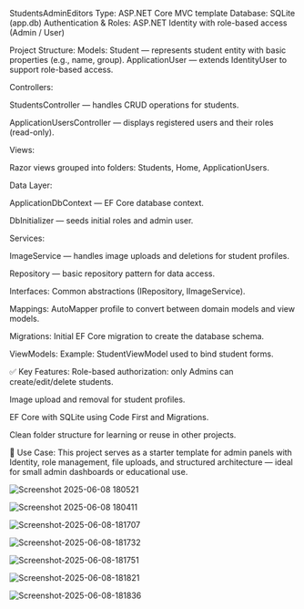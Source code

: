 StudentsAdminEditors
Type: ASP.NET Core MVC template
Database: SQLite (app.db)
Authentication & Roles: ASP.NET Identity with role-based access (Admin / User)

Project Structure:
Models:
Student — represents student entity with basic properties (e.g., name, group).
ApplicationUser — extends IdentityUser to support role-based access.

Controllers:

StudentsController — handles CRUD operations for students.

ApplicationUsersController — displays registered users and their roles (read-only).

Views:

Razor views grouped into folders: Students, Home, ApplicationUsers.

Data Layer:

ApplicationDbContext — EF Core database context.

DbInitializer — seeds initial roles and admin user.

Services:

ImageService — handles image uploads and deletions for student profiles.

Repository — basic repository pattern for data access.

Interfaces: Common abstractions (IRepository, IImageService).

Mappings: AutoMapper profile to convert between domain models and view models.

Migrations: Initial EF Core migration to create the database schema.

ViewModels: Example: StudentViewModel used to bind student forms.

✅ Key Features:
Role-based authorization: only Admins can create/edit/delete students.

Image upload and removal for student profiles.

EF Core with SQLite using Code First and Migrations.

Clean folder structure for learning or reuse in other projects.

🔧 Use Case:
This project serves as a starter template for admin panels with Identity, role management, file uploads, and structured architecture — ideal for small admin dashboards or educational use.

![Screenshot 2025-06-08 180521](https://github.com/user-attachments/assets/bbe19664-ce2f-484a-90e8-688e483f8a37)

![Screenshot 2025-06-08 180411](https://github.com/user-attachments/assets/e51a0e1c-6661-4bab-a6cf-886361d69a15)

![Screenshot-2025-06-08-181707](https://github.com/user-attachments/assets/542101c7-7fb5-43d0-9a09-276e9b5ff8a4)

![Screenshot-2025-06-08-181732](https://github.com/user-attachments/assets/e5ba523e-b3f9-4f21-982a-ca34b8ea8ff8)

![Screenshot-2025-06-08-181751](https://github.com/user-attachments/assets/3b26d5d1-bbd4-43aa-b8e2-9c73f7f9ffd0)

![Screenshot-2025-06-08-181821](https://github.com/user-attachments/assets/39fd8087-34e5-49d7-a82e-acc40ca6f6e0)

![Screenshot-2025-06-08-181836](https://github.com/user-attachments/assets/c83e8edf-dc7f-4705-8692-54ced64b44e2)
